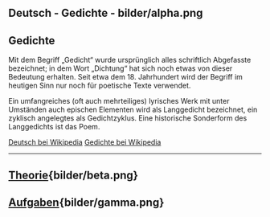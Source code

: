 
Deutsch - Gedichte - bilder/alpha.png
---
## Gedichte

Mit dem Begriff „Gedicht“ wurde ursprünglich alles schriftlich Abgefasste bezeichnet; in dem Wort „Dichtung“ hat sich noch etwas von dieser Bedeutung erhalten. Seit etwa dem 18. Jahrhundert wird der Begriff im heutigen Sinn nur noch für poetische Texte verwendet.

Ein umfangreiches (oft auch mehrteiliges) lyrisches Werk mit unter Umständen auch epischen Elementen wird als Langgedicht bezeichnet, ein zyklisch angelegtes als Gedichtzyklus. Eine historische Sonderform des Langgedichts ist das Poem.

[Deutsch bei Wikipedia](https://de.wikipedia.org/wiki/Deutsch)
[Gedichte bei Wikipedia](https://de.wikipedia.org/wiki/Gedichte)

---
## [Theorie](theorie.md){bilder/beta.png}
## [Aufgaben](aufgaben.md){bilder/gamma.png}
